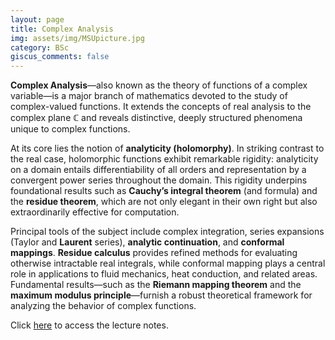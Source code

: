 ```yaml
---
layout: page
title: Complex Analysis
img: assets/img/MSUpicture.jpg
category: BSc
giscus_comments: false
---
```


**Complex Analysis**—also known as the theory of functions of a complex variable—is a major branch of mathematics devoted to the study of complex-valued functions. It extends the concepts of real analysis to the complex plane $\mathbb{C}$ and reveals distinctive, deeply structured phenomena unique to complex functions.

At its core lies the notion of **analyticity (holomorphy)**. In striking contrast to the real case, holomorphic functions exhibit remarkable rigidity: analyticity on a domain entails differentiability of all orders and representation by a convergent power series throughout the domain. This rigidity underpins foundational results such as **Cauchy’s integral theorem** (and formula) and the **residue theorem**, which are not only elegant in their own right but also extraordinarily effective for computation.

Principal tools of the subject include complex integration, series expansions (Taylor and **Laurent** series), **analytic continuation**, and **conformal mappings**. **Residue calculus** provides refined methods for evaluating otherwise intractable real integrals, while conformal mapping plays a central role in applications to fluid mechanics, heat conduction, and related areas. Fundamental results—such as the **Riemann mapping theorem** and the **maximum modulus principle**—furnish a robust theoretical framework for analyzing the behavior of complex functions.

Click [here](https://galobelwang.github.io/file/ComplexAnalysis.pdf) to access the lecture notes.

